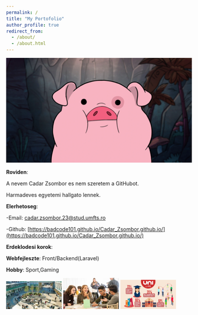 ```yaml
---
permalink: /
title: "My Portofolio"
author_profile: true
redirect_from: 
  - /about/
  - /about.html
---
```

![Avatar](images/waddles.webp)

**Roviden**:

A nevem Cadar Zsombor es nem szeretem a GitHubot.

Harmadeves egyetemi hallgato lennek.

**Elerhetoseg**:

-Email: [cadar.zsombor.23@stud.umfts.ro](cadar.zsombor.23.@stud.umfst.ro)

-Github: [https://badcode101.github.io/Cadar_Zsombor.github.io/](https://badcode101.github.io/Cadar_Zsombor.github.io/)

**Erdeklodesi korok**:

**Webfejleszte**: Front/Backend(Laravel)

**Hobby**: Sport,Gaming

<img src="/images/egyetemlife/img1.jpeg" width="30%">

<img src="/images/egyetemlife/img2.jpeg" width="30%">

<img src="/images/egyetemlife/img3.png" width="30%">
